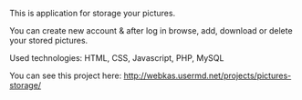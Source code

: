 This is application for storage your pictures.

You can create new account & after log in browse, add, download or delete your stored pictures.

Used technologies: HTML, CSS, Javascript, PHP, MySQL

You can see this project here: http://webkas.usermd.net/projects/pictures-storage/